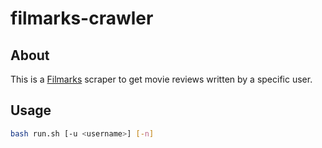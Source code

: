 # filmarks-crawler

## About

This is a [Filmarks](https://filmarks.com/) scraper to get movie reviews written by a specific user.

## Usage

```sh
bash run.sh [-u <username>] [-n]
```

